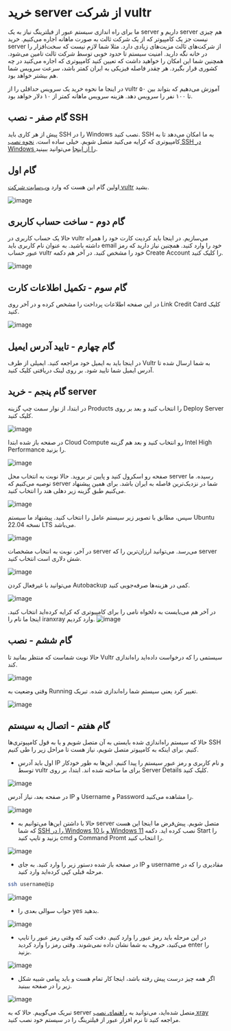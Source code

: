 # خرید server از شرکت vultr

ما برای راه اندازی سیستم عبور از فیلترینگ نیاز به یک server داریم و server هم چیزی نیست جز یک کامپیوتر که از یک شرکت ثالث به صورت ماهانه اجاره می‌کنیم. خرید server از شرکت‌های ثالث مزیت‌های زیادی دارد. مثلا شما لازم نیست که سخت‌افزار را در خانه نگه دارید. امنیت سیستم تا حدود خوبی توسط شرکت ثالث تامین می‌شود. همچنین شما این امکان را خواهید داشت که تعیین کنید کامپیوتری که اجاره می‌کنید در چه کشوری قرار بگیرد. هر چقدر فاصله فیزیکی به ایران کمتر باشد، سرعت سرویس شما هم بیشتر خواهد بود.

در اینجا ما نحوه خرید یک سرویس حداقلی را از vultr آموزش می‌دهیم که بتواند بین ۵۰ تا ۱۰۰ نفر را سرویس دهد. هزینه سرویس ماهانه کمتر از ۱۰ دلار خواهد بود.

## گام صفر - نصب SSH

پیش از هر کاری باید SSH را در Windows نصب کنید. SSH به ما امکان می‌دهد تا به کامپیوتری که کرایه می‌کنید متصل شویم. خیلی ساده است. [نحوه نصب SSH در Windows را از اینجا](https://github.com/iranxray/hope/blob/main/install-ssh-windows.md) می‌توانید ببینید. 


## گام اول
اولین گام این هست که وارد [وب‌سایت شرکت vultr](https://www.vultr.com/) بشید.

![image](https://user-images.githubusercontent.com/118040490/202649857-64a6bc5a-e2ba-491f-bc8e-f4b2182805ba.png)


## گام دوم - ساخت حساب کاربری
حالا یک حساب کاربری در vultr می‌سازیم. در اینجا باید کردیت‌ کارت خود را همراه‌ داشته باشید. 
به عنوان نام کاربری باید email خود را وارد کنید. همچنین نیاز دارید که رمز عبور حساب vultr خود را مشخص کنید. در آخر هم دکمه Create Account را کلیک کنید.

![image](https://user-images.githubusercontent.com/118040490/202650479-d807d289-887f-412e-8b31-5aef58cdcc1a.png)

## گام سوم - تکمیل اطلاعات کارت

در این صفحه اطلاعات پرداخت را مشخص کرده و در آخر روی Link Credit Card کلیک کنید.

![image](https://user-images.githubusercontent.com/118040490/202650977-b3fe7c29-ef41-4fc7-8759-09e15619a686.png)

## گام چهارم - تایید آدرس ایمیل
در اینجا باید به ایمیل خود مراجعه کنید. ایمیلی از طرف Vultr به شما ارسال شده تا آدرس ایمیل شما تایید شود. بر روی لینک دریافتی کلیک کنید.


## گام پنجم - خرید server

در ابتدا، از نوار سمت چپ گزینه Products را انتخاب کنید و بعد بر روی Deploy Server کلیک کنید.

![image](https://user-images.githubusercontent.com/118040490/202651690-40addce8-3b9c-4782-af6f-1eb4537fa9a7.png)

در صفحه باز شده ابتدا Cloud Compute رو انتخاب کنید و بعد هم گزینه Intel High Performance را بزنید.

![image](https://user-images.githubusercontent.com/118040490/202652163-0baf1657-85e5-47c7-bb1d-6f4cddb10e34.png)

صفحه رو اسکرول کنید و پایین تر بروید. حالا نوبت به انتخاب محل server رسیده. ما توصیه می‌کنیم که server شما در نزدیک‌ترین فاصله به ایران باشد. برای همین پیشنهاد می‌کنیم طبق گزینه زیر دهلی هند را انتخاب کنید.

![image](https://user-images.githubusercontent.com/118040490/202653326-fdc71777-b18b-4814-8d64-f48b62a34fc0.png)


سپس، مطابق با تصویر زیر سیستم عامل را انتخاب کنید. پیشنهاد ما سیستم Ubuntu نسخه 22.04 LTS می‌باشد.

![image](https://user-images.githubusercontent.com/118040490/202653834-a7ccd199-96d2-4e8f-9889-fec5b5110fbd.png)

در آخر، نوبت به انتخاب مشخصات server می‌رسد. می‌توانید ارزان‌ترین را که server شش دلاری است انتخاب کنید.

![image](https://user-images.githubusercontent.com/118040490/202654079-c139b1b9-5e32-46e9-b30b-94a5c58805c3.png)

می‌توانید با غیرفعال کردن Autobackup کمی در هزینه‌ها صرفه‌جویی کنید.

![image](https://user-images.githubusercontent.com/118040490/202654289-ffc56284-90f7-4711-8cd9-a1fd80e83589.png)

در آخر هم می‌بایست به دلخواه نامی را برای کامپیوتری که کرایه کرده‌اید انتخاب کنید. اینجا ما نام را iranxray وارد کردیم.
![image](https://user-images.githubusercontent.com/118040490/202821698-baffacf4-0bfd-4abc-8758-d93f18edfa98.png)

## گام ششم - نصب

حالا نوبت شماست که منتظر بمانید تا Vultr سیستمی را که درخواست داده‌اید راه‌اندازی کند.

![image](https://user-images.githubusercontent.com/118040490/202821774-a2e8d125-29c7-4b59-88e7-9fed93adee6a.png)

وقتی وضعیت به Running تغییر کرد یعنی سیستم شما راه‌اندازی شده. تبریک.

![image](https://user-images.githubusercontent.com/118040490/202821859-28bcc4f5-9245-4cc3-b11c-9fbde3858af4.png)

## گام هفتم - اتصال به سیستم 

حالا که سیستم راه‌اندازی شده بایستی به آن متصل شویم و یا به قول کامپیوتری‌ها SSH کنیم. برای اینکه به کامپیوتر متصل شویم، نیاز هست تا مراحل زیر را طی کنیم.

* اول باید آدرس IP و نام کاربری و رمز عبور سیستم را پیدا کنیم. این‌ها به طور خودکار توسط vultr برای ما ساخته شده اند. ابتدا، بر روی Server Details کلیک کنید.

![image](https://user-images.githubusercontent.com/118040490/202822559-969cb093-3c0f-4a83-a049-990e2060f70a.png)

در صفحه بعد، نیاز آدرس IP‌ و Username‌ و Password را مشاهده می‌کنید.

![image](https://user-images.githubusercontent.com/118040490/202822686-e080ccc7-aa1c-40ef-a6e5-4cb6c9e91df5.png)

* حالا با داشتن این‌ها می‌توانیم به server متصل شویم. پیش‌فرض ما اینجا این هست که شما [SSH را در Windows 10 و یا Windows 11‌](https://github.com/iranxray/hope/blob/main/install-ssh-windows.md) نصب کرده اید. دکمه Start را بزنید و تایپ کنید cmd و Command Promt را انتخاب کنید.

![image](https://user-images.githubusercontent.com/118040490/202823343-c219d2b3-bed2-491f-90da-aa5f42eb609f.png)


* در صفحه باز شده دستور زیر را وارد کنید. به جای IP و username مقادیری را که در مرحله قبلی کپی کرده‌اید وارد کنید.

```bash
ssh username@ip
```

![image](https://user-images.githubusercontent.com/118040490/202823632-f0c14a51-d58b-4a12-8cbd-079373b1b574.png)

* جواب سوالی بعدی را yes بدهید.

![image](https://user-images.githubusercontent.com/118040490/202823774-f14d9bbd-fee9-45cb-9754-6427bcccf888.png)

* در این مرحله باید رمز عبور را وارد کنیم. دقت کنید که وقتی رمز عبور را تایپ می‌کنید، حروف به شما نشان داده نمی‌شوند. وقتی رمز را وارد کردید enter را بزنید.

![image](https://user-images.githubusercontent.com/118040490/202823939-7f0b45fd-ddfe-4f69-b18b-56e576c18783.png)

* اگر همه چیز درست پیش‌ رفته باشد، اینجا کار تمام هست و باید پیامی شبیه شکل زیر را در صفحه ببینید.

![image](https://user-images.githubusercontent.com/118040490/202824091-e15f3ee4-e727-4d5e-87eb-cec8af252fce.png)

تبریک می‌گوییم. حالا که به server متصل شده‌اید، می‌توانید به [راهنمای نصب xray](https://github.com/iranxray/hope/blob/main/install-xui.md) مراجعه کنید تا نرم ‌افزار عبور از فیلترینگ را در سیستم خود نصب کنید.
